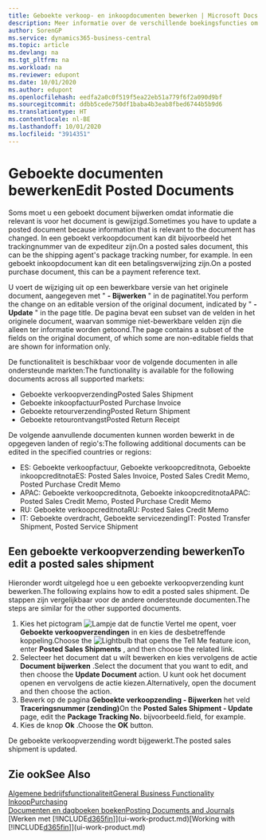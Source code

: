 ```yaml
---
title: Geboekte verkoop- en inkoopdocumenten bewerken | Microsoft Docs
description: Meer informatie over de verschillende boekingsfuncties om inkoopdocumenten te boeken en hoe u geboekte documenten kunt bijwerken.
author: SorenGP
ms.service: dynamics365-business-central
ms.topic: article
ms.devlang: na
ms.tgt_pltfrm: na
ms.workload: na
ms.reviewer: edupont
ms.date: 10/01/2020
ms.author: edupont
ms.openlocfilehash: eedfa2a0c0f519f5ea22eb51a779f6f2a090d9bf
ms.sourcegitcommit: ddbb5cede750df1baba4b3eab8fbed6744b5b9d6
ms.translationtype: HT
ms.contentlocale: nl-BE
ms.lasthandoff: 10/01/2020
ms.locfileid: "3914351"
---
```

# <a name="edit-posted-documents"></a><span data-ttu-id="943eb-103">Geboekte documenten bewerken</span><span class="sxs-lookup"><span data-stu-id="943eb-103">Edit Posted Documents</span></span>

<span data-ttu-id="943eb-104">Soms moet u een geboekt document bijwerken omdat informatie die relevant is voor het document is gewijzigd.</span><span class="sxs-lookup"><span data-stu-id="943eb-104">Sometimes you have to update a posted document because information that is relevant to the document has changed.</span></span> <span data-ttu-id="943eb-105">In een geboekt verkoopdocument kan dit bijvoorbeeld het trackingnummer van de expediteur zijn.</span><span class="sxs-lookup"><span data-stu-id="943eb-105">On a posted sales document, this can be the shipping agent's package tracking number, for example.</span></span> <span data-ttu-id="943eb-106">In een geboekt inkoopdocument kan dit een betalingsverwijzing zijn.</span><span class="sxs-lookup"><span data-stu-id="943eb-106">On a posted purchase document, this can be a payment reference text.</span></span>

<span data-ttu-id="943eb-107">U voert de wijziging uit op een bewerkbare versie van het originele document, aangegeven met " **- Bijwerken** " in de paginatitel.</span><span class="sxs-lookup"><span data-stu-id="943eb-107">You perform the change on an editable version of the original document, indicated by " **- Update** " in the page title.</span></span> <span data-ttu-id="943eb-108">De pagina bevat een subset van de velden in het originele document, waarvan sommige niet-bewerkbare velden zijn die alleen ter informatie worden getoond.</span><span class="sxs-lookup"><span data-stu-id="943eb-108">The page contains a subset of the fields on the original document, of which some are non-editable fields that are shown for information only.</span></span>

<span data-ttu-id="943eb-109">De functionaliteit is beschikbaar voor de volgende documenten in alle ondersteunde markten:</span><span class="sxs-lookup"><span data-stu-id="943eb-109">The functionality is available for the following documents across all supported markets:</span></span>

- <span data-ttu-id="943eb-110">Geboekte verkoopverzending</span><span class="sxs-lookup"><span data-stu-id="943eb-110">Posted Sales Shipment</span></span>
- <span data-ttu-id="943eb-111">Geboekte inkoopfactuur</span><span class="sxs-lookup"><span data-stu-id="943eb-111">Posted Purchase Invoice</span></span>
- <span data-ttu-id="943eb-112">Geboekte retourverzending</span><span class="sxs-lookup"><span data-stu-id="943eb-112">Posted Return Shipment</span></span>
- <span data-ttu-id="943eb-113">Geboekte retourontvangst</span><span class="sxs-lookup"><span data-stu-id="943eb-113">Posted Return Receipt</span></span>

<span data-ttu-id="943eb-114">De volgende aanvullende documenten kunnen worden bewerkt in de opgegeven landen of regio's:</span><span class="sxs-lookup"><span data-stu-id="943eb-114">The following additional documents can be edited in the specified countries or regions:</span></span>

- <span data-ttu-id="943eb-115">ES: Geboekte verkoopfactuur, Geboekte verkoopcreditnota, Geboekte inkoopcreditnota</span><span class="sxs-lookup"><span data-stu-id="943eb-115">ES: Posted Sales Invoice, Posted Sales Credit Memo, Posted Purchase Credit Memo</span></span>
- <span data-ttu-id="943eb-116">APAC: Geboekte verkoopcreditnota, Geboekte inkoopcreditnota</span><span class="sxs-lookup"><span data-stu-id="943eb-116">APAC: Posted Sales Credit Memo, Posted Purchase Credit Memo</span></span>
- <span data-ttu-id="943eb-117">RU: Geboekte verkoopcreditnota</span><span class="sxs-lookup"><span data-stu-id="943eb-117">RU: Posted Sales Credit Memo</span></span>
- <span data-ttu-id="943eb-118">IT: Geboekte overdracht, Geboekte servicezending</span><span class="sxs-lookup"><span data-stu-id="943eb-118">IT: Posted Transfer Shipment, Posted Service Shipment</span></span>

## <a name="to-edit-a-posted-sales-shipment"></a><span data-ttu-id="943eb-119">Een geboekte verkoopverzending bewerken</span><span class="sxs-lookup"><span data-stu-id="943eb-119">To edit a posted sales shipment</span></span>

<span data-ttu-id="943eb-120">Hieronder wordt uitgelegd hoe u een geboekte verkoopverzending kunt bewerken.</span><span class="sxs-lookup"><span data-stu-id="943eb-120">The following explains how to edit a posted sales shipment.</span></span> <span data-ttu-id="943eb-121">De stappen zijn vergelijkbaar voor de andere ondersteunde documenten.</span><span class="sxs-lookup"><span data-stu-id="943eb-121">The steps are similar for the other supported documents.</span></span>

1. <span data-ttu-id="943eb-122">Kies het pictogram ![Lampje dat de functie Vertel me opent](media/ui-search/search_small.png "Vertel me wat u wilt doen"), voer **Geboekte verkoopverzendingen** in en kies de desbetreffende koppeling.</span><span class="sxs-lookup"><span data-stu-id="943eb-122">Choose the ![Lightbulb that opens the Tell Me feature](media/ui-search/search_small.png "Tell me what you want to do") icon, enter **Posted Sales Shipments** , and then choose the related link.</span></span>
2. <span data-ttu-id="943eb-123">Selecteer het document dat u wilt bewerken en kies vervolgens de actie **Document bijwerken** .</span><span class="sxs-lookup"><span data-stu-id="943eb-123">Select the document that you want to edit, and then choose the **Update Document** action.</span></span> <span data-ttu-id="943eb-124">U kunt ook het document openen en vervolgens de actie kiezen.</span><span class="sxs-lookup"><span data-stu-id="943eb-124">Alternatively, open the document and then choose the action.</span></span>
3. <span data-ttu-id="943eb-125">Bewerk op de pagina **Geboekte verkoopzending - Bijwerken** het veld **Traceringsnummer (zending)**</span><span class="sxs-lookup"><span data-stu-id="943eb-125">On the **Posted Sales Shipment - Update** page, edit the **Package Tracking No.**</span></span> <span data-ttu-id="943eb-126">bijvoorbeeld.</span><span class="sxs-lookup"><span data-stu-id="943eb-126">field, for example.</span></span>
4. <span data-ttu-id="943eb-127">Kies de knop **Ok** .</span><span class="sxs-lookup"><span data-stu-id="943eb-127">Choose the **OK** button.</span></span>

<span data-ttu-id="943eb-128">De geboekte verkoopverzending wordt bijgewerkt.</span><span class="sxs-lookup"><span data-stu-id="943eb-128">The posted sales shipment is updated.</span></span>

## <a name="see-also"></a><span data-ttu-id="943eb-129">Zie ook</span><span class="sxs-lookup"><span data-stu-id="943eb-129">See Also</span></span>

[<span data-ttu-id="943eb-130">Algemene bedrijfsfunctionaliteit</span><span class="sxs-lookup"><span data-stu-id="943eb-130">General Business Functionality</span></span>](ui-across-business-areas.md)  
[<span data-ttu-id="943eb-131">Inkoop</span><span class="sxs-lookup"><span data-stu-id="943eb-131">Purchasing</span></span>](purchasing-manage-purchasing.md)  
[<span data-ttu-id="943eb-132">Documenten en dagboeken boeken</span><span class="sxs-lookup"><span data-stu-id="943eb-132">Posting Documents and Journals</span></span>](ui-post-documents-journals.md)  
<span data-ttu-id="943eb-133">[Werken met [!INCLUDE[d365fin](includes/d365fin_md.md)]](ui-work-product.md)</span><span class="sxs-lookup"><span data-stu-id="943eb-133">[Working with [!INCLUDE[d365fin](includes/d365fin_md.md)]](ui-work-product.md)</span></span>  
